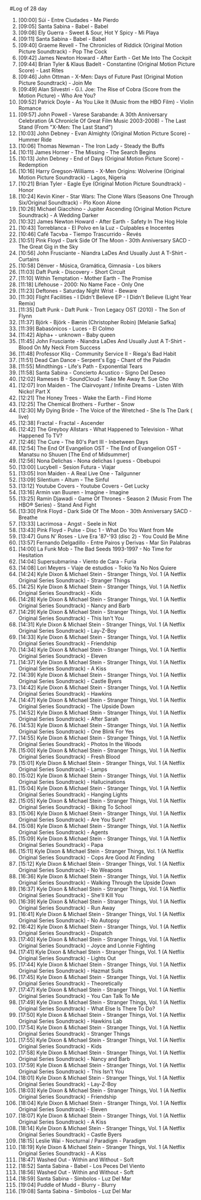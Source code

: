 #Log of 28 day

1. [00:00] Súi - Entre Ciudades - Me Pierdo
1. [09:05] Santa Sabina - Babel - Babel
1. [09:08] Ely Guerra - Sweet & Sour, Hot Y Spicy - Mi Playa
1. [09:11] Santa Sabina - Babel - Babel
1. [09:40] Graeme Revell - The Chronicles of Riddick (Original Motion Picture Soundtrack) - Pop The Cock
1. [09:42] James Newton Howard - After Earth - Get Me Into The Cockpit
1. [09:44] Brian Tyler & Klaus Badelt - Constantine (Original Motion Picture Score) - Last Rites
1. [09:46] John Ottman - X-Men: Days of Future Past (Original Motion Picture Soundtrack) - Join Me
1. [09:49] Alan Silvestri - G.I. Joe: The Rise of Cobra (Score from the Motion Picture) - Who Are You?
1. [09:52] Patrick Doyle - As You Like It (Music from the HBO Film) - Violin Romance
1. [09:57] John Powell - Varese Sarabande: A 30th Anniversary Celebration (A Chronicle Of Great Film Music 2003-2008) - The Last Stand (From "X-Men: The Last Stand")
1. [10:03] John Debney - Evan Almighty (Original Motion Picture Score) - Hummer Ride
1. [10:06] Thomas Newman - The Iron Lady - Steady the Buffs
1. [10:11] James Horner - The Missing - The Search Begins
1. [10:13] John Debney - End of Days (Original Motion Picture Score) - Redemption
1. [10:16] Harry Gregson-Williams - X-Men Origins: Wolverine (Original Motion Picture Soundtrack) - Lagos, Nigeria
1. [10:21] Brian Tyler - Eagle Eye (Original Motion Picture Soundtrack) - Honor
1. [10:24] Kevin Kiner - Star Wars: The Clone Wars (Seasons One Through Six/Original Soundtrack) - Plo Koon Alone
1. [10:26] Michael Giacchino - Jupiter Ascending (Original Motion Picture Soundtrack) - A Wedding Darker
1. [10:32] James Newton Howard - After Earth - Safety In The Hog Hole
1. [10:43] Torreblanca - El Polvo en la Luz - Culpables e Inocentes
1. [10:46] Café Tacvba - Tiempo Trascurrido - Revés
1. [10:51] Pink Floyd - Dark Side Of The Moon - 30th Anniversary SACD - The Great Gig in the Sky
1. [10:56] John Frusciante - Niandra LaDes And Usually Just A T-Shirt - Curtains
1. [10:58] Dënver - Música, Gramática, Gimnasia - Los bikers
1. [11:03] Daft Punk - Discovery - Short Circuit
1. [11:10] Within Temptation - Mother Earth - The Promise
1. [11:18] Lifehouse - 2000: No Name Face - Only One
1. [11:23] Deftones - Saturday Night Wrist - Beware
1. [11:30] Flight Facilities - I Didn't Believe EP - I Didn't Believe (Light Year Remix)
1. [11:35] Daft Punk - Daft Punk - Tron Legacy OST (2010) - The Son of Flynn
1. [11:37] Björk - Björk - Bænin (Christopher Robin) [Melanie Safka]
1. [11:39] Babasónicos - Luces - El Colmo
1. [11:42] Alpha+ - unknown - Baby queen
1. [11:45] John Frusciante - Niandra LaDes And Usually Just A T-Shirt - Blood On My Neck From Success
1. [11:48] Professor Kliq - Community Service II - Riega's Bad Habit
1. [11:51] Dead Can Dance - Serpent's Egg - Chant of the Paladin
1. [11:55] Mindthings - Life's Path - Exponential Tears
1. [11:58] Santa Sabina - Concierto Acustico - Signo Del Deseo
1. [12:02] Rameses B - SoundCloud - Take Me Away  ft. Sue Cho
1. [12:07] Iron Maiden - The Clairvoyant / Infinite Dreams - Listen With Nicko! Part X
1. [12:21] The Honey Trees - Wake the Earth - Find Home
1. [12:25] The Chemical Brothers - Further - Snow
1. [12:30] My Dying Bride - The Voice of the Wretched - She Is The Dark ( live)
1. [12:38] Fractal - Fractal - Ascender
1. [12:42] The Greyboy Allstars - What Happened to Television - What Happened To TV?
1. [12:46] The Cure - The 80's Part III - Inbetween Days
1. [12:54] The End Of Evangelion OST - The End of Evangelion OST - Manatsu no Shuuen [The End of Midsummer]
1. [12:56] Nona Delichas - Nona delichas I guess - Obebupoi
1. [13:00] Lucybell - Sesion Futura - Viajar
1. [13:05] Iron Maiden - A Real Live One - Tailgunner
1. [13:09] Silentium - Altum - The Sinful
1. [13:12] Youtube Covers - Youtube Covers - Get Lucky
1. [13:16] Armin van Buuren - Imagine - Imagine
1. [13:25] Ramin Djawadi - Game Of Thrones - Season 2 (Music From The HBO® Series) - Stand And Fight
1. [13:30] Pink Floyd - Dark Side Of The Moon - 30th Anniversary SACD - Breathe
1. [13:33] Lacrimosa - Angst - Seele in Not
1. [13:43] Pink Floyd - Pulse - Disc 1 - What Do You Want from Me
1. [13:47] Guns N' Roses - Live Era '87-'93 (disc 2) - You Could Be Mine
1. [13:57] Fernando Delgadillo - Entre Pairos y Derivas - Mar Sin Palabras
1. [14:00] La Funk Mob - The Bad Seeds 1993-1997 - No Time for Hesitation
1. [14:04] Supersubmarina - Viento de Cara - Furia
1. [14:08] Lori Meyers - Viaje de estudios - Tokio Ya No Nos Quiere
1. [14:24] Kyle Dixon & Michael Stein - Stranger Things, Vol. 1 (A Netflix Original Series Soundtrack) - Stranger Things
1. [14:25] Kyle Dixon & Michael Stein - Stranger Things, Vol. 1 (A Netflix Original Series Soundtrack) - Kids
1. [14:28] Kyle Dixon & Michael Stein - Stranger Things, Vol. 1 (A Netflix Original Series Soundtrack) - Nancy and Barb
1. [14:29] Kyle Dixon & Michael Stein - Stranger Things, Vol. 1 (A Netflix Original Series Soundtrack) - This Isn't You
1. [14:31] Kyle Dixon & Michael Stein - Stranger Things, Vol. 1 (A Netflix Original Series Soundtrack) - Lay-Z-Boy
1. [14:33] Kyle Dixon & Michael Stein - Stranger Things, Vol. 1 (A Netflix Original Series Soundtrack) - Friendship
1. [14:34] Kyle Dixon & Michael Stein - Stranger Things, Vol. 1 (A Netflix Original Series Soundtrack) - Eleven
1. [14:37] Kyle Dixon & Michael Stein - Stranger Things, Vol. 1 (A Netflix Original Series Soundtrack) - A Kiss
1. [14:39] Kyle Dixon & Michael Stein - Stranger Things, Vol. 1 (A Netflix Original Series Soundtrack) - Castle Byers
1. [14:42] Kyle Dixon & Michael Stein - Stranger Things, Vol. 1 (A Netflix Original Series Soundtrack) - Hawkins
1. [14:47] Kyle Dixon & Michael Stein - Stranger Things, Vol. 1 (A Netflix Original Series Soundtrack) - The Upside Down
1. [14:52] Kyle Dixon & Michael Stein - Stranger Things, Vol. 1 (A Netflix Original Series Soundtrack) - After Sarah
1. [14:53] Kyle Dixon & Michael Stein - Stranger Things, Vol. 1 (A Netflix Original Series Soundtrack) - One Blink For Yes
1. [14:55] Kyle Dixon & Michael Stein - Stranger Things, Vol. 1 (A Netflix Original Series Soundtrack) - Photos In the Woods
1. [15:00] Kyle Dixon & Michael Stein - Stranger Things, Vol. 1 (A Netflix Original Series Soundtrack) - Fresh Blood
1. [15:01] Kyle Dixon & Michael Stein - Stranger Things, Vol. 1 (A Netflix Original Series Soundtrack) - Lamps
1. [15:02] Kyle Dixon & Michael Stein - Stranger Things, Vol. 1 (A Netflix Original Series Soundtrack) - Hallucinations
1. [15:04] Kyle Dixon & Michael Stein - Stranger Things, Vol. 1 (A Netflix Original Series Soundtrack) - Hanging Lights
1. [15:05] Kyle Dixon & Michael Stein - Stranger Things, Vol. 1 (A Netflix Original Series Soundtrack) - Biking To School
1. [15:06] Kyle Dixon & Michael Stein - Stranger Things, Vol. 1 (A Netflix Original Series Soundtrack) - Are You Sure?
1. [15:08] Kyle Dixon & Michael Stein - Stranger Things, Vol. 1 (A Netflix Original Series Soundtrack) - Agents
1. [15:09] Kyle Dixon & Michael Stein - Stranger Things, Vol. 1 (A Netflix Original Series Soundtrack) - Papa
1. [15:11] Kyle Dixon & Michael Stein - Stranger Things, Vol. 1 (A Netflix Original Series Soundtrack) - Cops Are Good At Finding
1. [15:12] Kyle Dixon & Michael Stein - Stranger Things, Vol. 1 (A Netflix Original Series Soundtrack) - No Weapons
1. [16:36] Kyle Dixon & Michael Stein - Stranger Things, Vol. 1 (A Netflix Original Series Soundtrack) - Walking Through the Upside Down
1. [16:37] Kyle Dixon & Michael Stein - Stranger Things, Vol. 1 (A Netflix Original Series Soundtrack) - She'll Kill You
1. [16:39] Kyle Dixon & Michael Stein - Stranger Things, Vol. 1 (A Netflix Original Series Soundtrack) - Run Away
1. [16:41] Kyle Dixon & Michael Stein - Stranger Things, Vol. 1 (A Netflix Original Series Soundtrack) - No Autopsy
1. [16:42] Kyle Dixon & Michael Stein - Stranger Things, Vol. 1 (A Netflix Original Series Soundtrack) - Dispatch
1. [17:40] Kyle Dixon & Michael Stein - Stranger Things, Vol. 1 (A Netflix Original Series Soundtrack) - Joyce and Lonnie Fighting
1. [17:41] Kyle Dixon & Michael Stein - Stranger Things, Vol. 1 (A Netflix Original Series Soundtrack) - Lights Out
1. [17:44] Kyle Dixon & Michael Stein - Stranger Things, Vol. 1 (A Netflix Original Series Soundtrack) - Hazmat Suits
1. [17:45] Kyle Dixon & Michael Stein - Stranger Things, Vol. 1 (A Netflix Original Series Soundtrack) - Theoretically
1. [17:47] Kyle Dixon & Michael Stein - Stranger Things, Vol. 1 (A Netflix Original Series Soundtrack) - You Can Talk To Me
1. [17:49] Kyle Dixon & Michael Stein - Stranger Things, Vol. 1 (A Netflix Original Series Soundtrack) - What Else Is There To Do?
1. [17:50] Kyle Dixon & Michael Stein - Stranger Things, Vol. 1 (A Netflix Original Series Soundtrack) - Hawkins Lab
1. [17:54] Kyle Dixon & Michael Stein - Stranger Things, Vol. 1 (A Netflix Original Series Soundtrack) - Stranger Things
1. [17:55] Kyle Dixon & Michael Stein - Stranger Things, Vol. 1 (A Netflix Original Series Soundtrack) - Kids
1. [17:58] Kyle Dixon & Michael Stein - Stranger Things, Vol. 1 (A Netflix Original Series Soundtrack) - Nancy and Barb
1. [17:59] Kyle Dixon & Michael Stein - Stranger Things, Vol. 1 (A Netflix Original Series Soundtrack) - This Isn't You
1. [18:01] Kyle Dixon & Michael Stein - Stranger Things, Vol. 1 (A Netflix Original Series Soundtrack) - Lay-Z-Boy
1. [18:03] Kyle Dixon & Michael Stein - Stranger Things, Vol. 1 (A Netflix Original Series Soundtrack) - Friendship
1. [18:04] Kyle Dixon & Michael Stein - Stranger Things, Vol. 1 (A Netflix Original Series Soundtrack) - Eleven
1. [18:07] Kyle Dixon & Michael Stein - Stranger Things, Vol. 1 (A Netflix Original Series Soundtrack) - A Kiss
1. [18:14] Kyle Dixon & Michael Stein - Stranger Things, Vol. 1 (A Netflix Original Series Soundtrack) - Castle Byers
1. [18:15] Leslie Wai - Nocturnal / Paradigm - Paradigm
1. [18:19] Kyle Dixon & Michael Stein - Stranger Things, Vol. 1 (A Netflix Original Series Soundtrack) - A Kiss
1. [18:47] Washed Out - Within and Without - Soft
1. [18:52] Santa Sabina - Babel - Los Peces Del Viento
1. [18:56] Washed Out - Within and Without - Soft
1. [18:59] Santa Sabina - Símbolos - Luz Del Mar
1. [19:04] Puddle of Mudd - Blurry - Blurry
1. [19:08] Santa Sabina - Símbolos - Luz Del Mar
